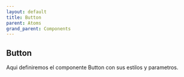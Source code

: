 ```yaml
---
layout: default
title: Button
parent: Atoms
grand_parent: Components
---
```


## Button

Aqui definiremos el componente Button con sus estilos y parametros.
